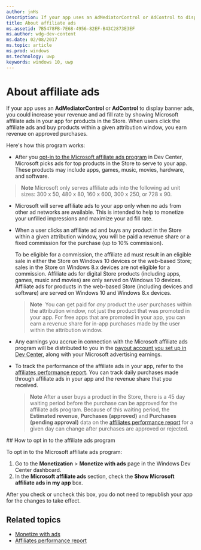 ---author: jnHsDescription: If your app uses an AdMediatorControl or AdControl to display banner ads, you could increase your ad fill rate and revenue by showing Microsoft affiliate ads in your app.title: About affiliate adsms.assetid: 7B5478FB-7E68-4956-82EF-B43C2873E3EFms.author: wdg-dev-contentms.date: 02/08/2017ms.topic: articlems.prod: windowsms.technology: uwpkeywords: windows 10, uwp---# About affiliate adsIf your app uses an **AdMediatorControl** or **AdControl** to display banner ads, you could increase your revenue and ad fill rate by showing Microsoft affiliate ads in your app for products in the Store. When users click the affiliate ads and buy products within a given attribution window, you earn revenue on approved purchases.Here's how this program works:* After you [opt-in to the Microsoft affiliate ads program](#opt-in) in Dev Center, Microsoft picks ads for top products in the Store to serve to your app. These products may include apps, games, music, movies, hardware, and software. > **Note** Microsoft only serves affiliate ads into the following ad unit sizes: 300 x 50, 480 x 80, 160 x 600, 300 x 250, or 728 x 90.* Microsoft will serve affiliate ads to your app only when no ads from other ad networks are available. This is intended to help to monetize your unfilled impressions and maximize your ad fill rate.* When a user clicks an affiliate ad and buys any product in the Store within a given attribution window, you will be paid a revenue share or a fixed commission for the purchase (up to 10% commission).  To be eligible for a commission, the affiliate ad must result in an eligible sale in either the Store on Windows 10 devices or the web-based Store; sales in the Store on Windows 8.x devices are not eligible for a commission. Affiliate ads for digital Store products (including apps, games, music and movies) are only served on Windows 10 devices. Affiliate ads for products in the web-based Store (including devices and software) are served on Windows 10 and Windows 8.x devices.    > **Note**  You can get paid for *any* product the user purchases within the attribution window, not just the product that was promoted in your app. For free apps that are promoted in your app, you can earn a revenue share for in-app purchases made by the user within the attribution window.* Any earnings you accrue in connection with the Microsoft affiliate ads program will be distributed to you in the [payout account you set up in Dev Center](setting-up-your-payout-account-and-tax-forms.md), along with your Microsoft advertising earnings.* To track the performance of the affiliate ads in your app, refer to the [affiliates performance report](affiliates-performance-report.md). You can track daily purchases made through affiliate ads in your app and the revenue share that you received.    > **Note** After a user buys a product in the Store, there is a 45 day waiting period before the purchase can be approved for the affiliate ads program. Because of this waiting period, the **Estimated revenue**, **Purchases (approved)** and **Purchases (pending approval)** data on the [affiliates performance report](affiliates-performance-report.md) for a given day can change after purchases are approved or rejected.<span id="opt-in" />## How to opt in to the affiliate ads programTo opt in to the Microsoft affiliate ads program:1. Go to the **Monetization** &gt; **Monetize with ads** page in the Windows Dev Center dashboard.2. In the **Microsoft affiliate ads** section, check the **Show Microsoft affiliate ads in my app** box.After you check or uncheck this box, you do not need to republish your app for the changes to take effect.## Related topics* [Monetize with ads](monetize-with-ads.md)* [Affiliates performance report](affiliates-performance-report.md)